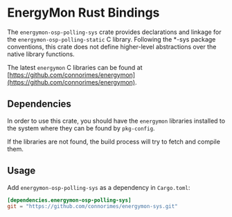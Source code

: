# EnergyMon Rust Bindings

The `energymon-osp-polling-sys` crate provides declarations and linkage for the
`energymon-osp-polling-static` C library.
Following the *-sys package conventions, this crate does not define
higher-level abstractions over the native library functions.

The latest `energymon` C libraries can be found at
[https://github.com/connorimes/energymon](https://github.com/connorimes/energymon).

## Dependencies

In order to use this crate, you should have the `energymon` libraries
installed to the system where they can be found by `pkg-config`.

If the libraries are not found, the build process will try to fetch and
compile them.

## Usage
Add `energymon-osp-polling-sys` as a dependency in `Cargo.toml`:

```toml
[dependencies.energymon-osp-polling-sys]
git = "https://github.com/connorimes/energymon-sys.git"
```
